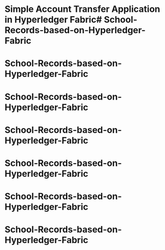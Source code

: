 # Simple Account Transfer Application in Hyperledger Fabric# School-Records-based-on-Hyperledger-Fabric
# School-Records-based-on-Hyperledger-Fabric
# School-Records-based-on-Hyperledger-Fabric
# School-Records-based-on-Hyperledger-Fabric
# School-Records-based-on-Hyperledger-Fabric
# School-Records-based-on-Hyperledger-Fabric
# School-Records-based-on-Hyperledger-Fabric
